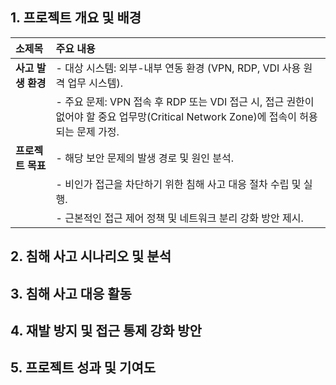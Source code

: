 ## 1. 프로젝트 개요 및 배경

| 소제목 | 주요 내용 |
| :--- | :--- |
| **사고 발생 환경** | - 대상 시스템: 외부-내부 연동 환경 (VPN, RDP, VDI 사용 원격 업무 시스템). |
| | - 주요 문제: VPN 접속 후 RDP 또는 VDI 접근 시, 접근 권한이 없어야 할 중요 업무망(Critical Network Zone)에 접속이 허용되는 문제 가정. |
| **프로젝트 목표** | - 해당 보안 문제의 발생 경로 및 원인 분석. |
| | - 비인가 접근을 차단하기 위한 침해 사고 대응 절차 수립 및 실행. |
| | - 근본적인 접근 제어 정책 및 네트워크 분리 강화 방안 제시. |


## 2. 침해 사고 시나리오 및 분석


## 3. 침해 사고 대응 활동



## 4. 재발 방지 및 접근 통제 강화 방안



## 5. 프로젝트 성과 및 기여도
